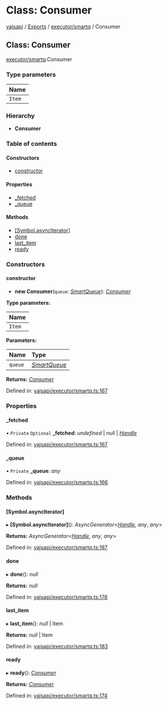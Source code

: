 # Class: Consumer

[yajsapi](../yajsapi.md) / [Exports](../modules/) / [executor/smartq](../modules/executor_smartq.md) / Consumer

## Class: Consumer

[executor/smartq](../modules/executor_smartq.md).Consumer

### Type parameters

| Name |
| :--- |
| `Item` |

### Hierarchy

* **Consumer**

### Table of contents

#### Constructors

* [constructor](executor_smartq.consumer.md#constructor)

#### Properties

* [\_fetched](executor_smartq.consumer.md#_fetched)
* [\_queue](executor_smartq.consumer.md#_queue)

#### Methods

* [\[Symbol.asyncIterator\]](executor_smartq.consumer.md#[symbol.asynciterator])
* [done](executor_smartq.consumer.md#done)
* [last\_item](executor_smartq.consumer.md#last_item)
* [ready](executor_smartq.consumer.md#ready)

### Constructors

#### constructor

* **new Consumer**\(`queue`: [_SmartQueue_](executor_smartq.smartqueue.md)\): [_Consumer_](executor_smartq.consumer.md)

**Type parameters:**

| Name |
| :--- |
| `Item` |

**Parameters:**

| Name | Type |
| :--- | :--- |
| `queue` | [_SmartQueue_](executor_smartq.smartqueue.md) |

**Returns:** [_Consumer_](executor_smartq.consumer.md)

Defined in: [yajsapi/executor/smartq.ts:167](https://github.com/golemfactory/yajsapi/blob/289a25a/yajsapi/executor/smartq.ts#L167)

### Properties

#### \_fetched

• `Private` `Optional` **\_fetched**: _undefined_ \| _null_ \| [_Handle_](executor_smartq.handle.md)

Defined in: [yajsapi/executor/smartq.ts:167](https://github.com/golemfactory/yajsapi/blob/289a25a/yajsapi/executor/smartq.ts#L167)

#### \_queue

• `Private` **\_queue**: _any_

Defined in: [yajsapi/executor/smartq.ts:166](https://github.com/golemfactory/yajsapi/blob/289a25a/yajsapi/executor/smartq.ts#L166)

### Methods

#### \[Symbol.asyncIterator\]

▸ **\[Symbol.asyncIterator\]**\(\): _AsyncGenerator_&lt;[_Handle_](executor_smartq.handle.md), _any_, _any_&gt;

**Returns:** _AsyncGenerator_&lt;[_Handle_](executor_smartq.handle.md), _any_, _any_&gt;

Defined in: [yajsapi/executor/smartq.ts:187](https://github.com/golemfactory/yajsapi/blob/289a25a/yajsapi/executor/smartq.ts#L187)

#### done

▸ **done**\(\): _null_

**Returns:** _null_

Defined in: [yajsapi/executor/smartq.ts:178](https://github.com/golemfactory/yajsapi/blob/289a25a/yajsapi/executor/smartq.ts#L178)

#### last\_item

▸ **last\_item**\(\): _null_ \| Item

**Returns:** _null_ \| Item

Defined in: [yajsapi/executor/smartq.ts:183](https://github.com/golemfactory/yajsapi/blob/289a25a/yajsapi/executor/smartq.ts#L183)

#### ready

▸ **ready**\(\): [_Consumer_](executor_smartq.consumer.md)

**Returns:** [_Consumer_](executor_smartq.consumer.md)

Defined in: [yajsapi/executor/smartq.ts:174](https://github.com/golemfactory/yajsapi/blob/289a25a/yajsapi/executor/smartq.ts#L174)

